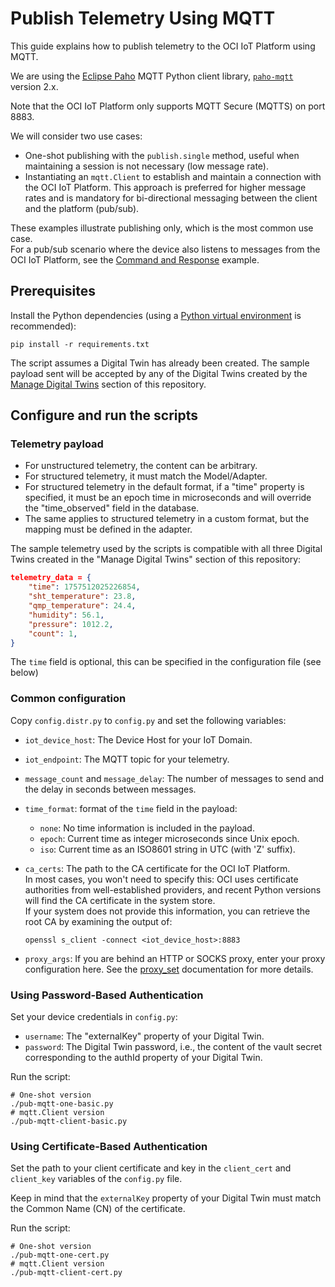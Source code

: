 # Publish Telemetry Using MQTT

This guide explains how to publish telemetry to the OCI IoT Platform using MQTT.

We are using the [Eclipse Paho](http://eclipse.org/paho/) MQTT Python client library,
[`paho-mqtt`](https://pypi.org/project/paho-mqtt/) version 2.x.

Note that the OCI IoT Platform only supports MQTT Secure (MQTTS) on port 8883.

We will consider two use cases:

- One-shot publishing with the `publish.single` method, useful when maintaining a
  session is not necessary (low message rate).
- Instantiating an `mqtt.Client` to establish and maintain a connection with the OCI
  IoT Platform. This approach is preferred for higher message rates and is mandatory for
  bi-directional messaging between the client and the platform (pub/sub).

These examples illustrate publishing only, which is the most common use case.  
For a pub/sub scenario where the device also listens to messages from the OCI IoT Platform,
see the [Command and Response](../../..) example.

## Prerequisites

Install the Python dependencies
(using a [Python virtual environment](https://docs.python.org/3/library/venv.html) is recommended):

```shell
pip install -r requirements.txt
```

The script assumes a Digital Twin has already been created.
The sample payload sent will be accepted by any of the Digital Twins created by the
[Manage Digital Twins](../../script/manage-dt/) section of this repository.

## Configure and run the scripts

### Telemetry payload

- For unstructured telemetry, the content can be arbitrary.
- For structured telemetry, it must match the Model/Adapter.
- For structured telemetry in the default format, if a "time" property is specified,
  it must be an epoch time in microseconds and will override the "time_observed" field
  in the database.
- The same applies to structured telemetry in a custom format, but the mapping must be
  defined in the adapter.

The sample telemetry used by the scripts is compatible with all three Digital Twins
created in the "Manage Digital Twins" section of this repository:

```json
telemetry_data = {
    "time": 1757512025226854,
    "sht_temperature": 23.8,
    "qmp_temperature": 24.4,
    "humidity": 56.1,
    "pressure": 1012.2,
    "count": 1,
}
```

The `time` field is optional, this can be specified in the configuration file (see below)

### Common configuration

Copy `config.distr.py` to `config.py` and set the following variables:

- `iot_device_host`: The Device Host for your IoT Domain.
- `iot_endpoint`: The  MQTT topic for your telemetry.
- `message_count` and `message_delay`: The number of messages to send and the delay in
  seconds between messages.
- `time_format`: format of the `time` field in the payload:
  - `none`: No time information is included in the payload.
  - `epoch`: Current time as integer microseconds since Unix epoch.
  - `iso`: Current time as an ISO8601 string in UTC (with 'Z' suffix).
- `ca_certs`: The path to the CA certificate for the OCI IoT Platform.  
  In most cases, you won't need to specify this: OCI uses certificate authorities from
  well-established providers, and recent Python versions will find the CA certificate
  in the system store.  
  If your system does not provide this information, you can retrieve the root CA by
  examining the output of:

  ```shell
  openssl s_client -connect <iot_device_host>:8883
  ```

- `proxy_args`: If you are behind an HTTP or SOCKS proxy, enter your proxy configuration
  here. See the
  [proxy_set](https://eclipse.dev/paho/files/paho.mqtt.python/html/client.html#paho.mqtt.client.Client.proxy_set)
  documentation for more details.

### Using Password-Based Authentication

Set your device credentials in `config.py`:

- `username`: The "externalKey" property of your Digital Twin.
- `password`: The Digital Twin password, i.e., the content of the vault secret
  corresponding to the authId property of your Digital Twin.

Run the script:

```shell
# One-shot version
./pub-mqtt-one-basic.py
# mqtt.Client version
./pub-mqtt-client-basic.py
```

### Using Certificate-Based Authentication

Set the path to your client certificate and key in the `client_cert` and `client_key`
variables of the `config.py` file.

Keep in mind that the `externalKey` property of your Digital Twin must match the
Common Name (CN) of the certificate.

Run the script:

```shell
# One-shot version
./pub-mqtt-one-cert.py
# mqtt.Client version
./pub-mqtt-client-cert.py
```
